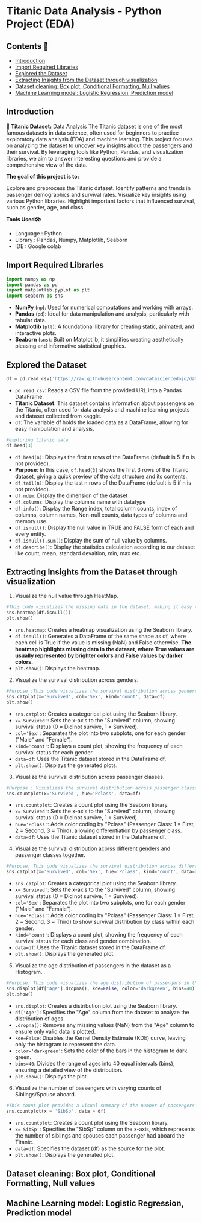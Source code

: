 # Titanic Data Analysis - Python Project (EDA)

## Contents 📖
- [Introduction](#introduction)
- [Import Required Libraries](#import-required-libraries)
- [Explored the Dataset](#explored-the-dataset)
- [Extracting Insights from the Dataset through visualization](#extracting-insights-from-the-dataset-through-visualization)
- [Dataset cleaning: Box plot, Conditional Formatting, Null values](#dataset-cleaning-box-plot-conditional-formatting-null-values)
- [Machine Learning model: Logistic Regression, Prediction model](#machine-learning-model-logistic-regression-prediction-model)

## Introduction

**🚢 Titanic Dataset:** Data Analysis
The Titanic dataset is one of the most famous datasets in data science, often used for beginners to practice exploratory data analysis (EDA) and machine learning. This project focuses on analyzing the dataset to uncover key insights about the passengers and their survival. By leveraging tools like Python, Pandas, and visualization libraries, we aim to answer interesting questions and provide a comprehensive view of the data.

**The goal of this project is to:**

Explore and preprocess the Titanic dataset.
Identify patterns and trends in passenger demographics and survival rates.
Visualize key insights using various Python libraries.
Highlight important factors that influenced survival, such as gender, age, and class.

**Tools Used🛠️:**
- Language : Python
- Library : Pandas, Numpy, Matplotlib, Seaborn
- IDE : Google colab

## Import Required Libraries

```python
import numpy as np
import pandas as pd
import matplotlib.pyplot as plt
import seaborn as sns

```
- **NumPy** (```np```): Used for numerical computations and working with arrays.
- **Pandas** (```pd```): Ideal for data manipulation and analysis, particularly with tabular data.
- **Matplotlib** (```plt```): A foundational library for creating static, animated, and interactive plots.
- **Seaborn** (```sns```): Built on Matplotlib, it simplifies creating aesthetically pleasing and informative statistical graphics.

## Explored the Dataset

```python
df = pd.read_csv('https://raw.githubusercontent.com/datasciencedojo/datasets/master/titanic.csv')
```
- ```pd.read_csv```: Reads a CSV file from the provided URL into a Pandas DataFrame.
- **Titanic Dataset**: This dataset contains information about passengers on the Titanic, often used for data analysis and machine learning projects and dataset collected from kaggle.
- ``df``: The variable df holds the loaded data as a DataFrame, allowing for easy manipulation and analysis.

```python
#exploring titanic data
df.head(3)
```

- ```df.head(n)```: Displays the first n rows of the DataFrame (default is 5 if n is not provided).
- **Purpose**: In this case, ```df.head(3)``` shows the first 3 rows of the Titanic dataset, giving a quick preview of the data structure and its contents.
- ```df.tail(n)```: Display the last n rows of the DataFrame (default is 5 if n is not provided).
- ```df.ndim```: Display the dimension of the dataset
- ```df.columns```: Display the columns name with datatype
- ```df.info()```: Display the Range index, total column counts, index of columns, column names, Non-null counts, data types of columns and memory use.
- ```df.isnull()```: Display the null value in TRUE and FALSE form of each and every entity.
- ```df.isnull().sum()```: Display the sum of null value by columns.
- ```df.describe()```: Display the statistics calculation according to our dataset like count, mean, standard devaition, min, max etc. 

## Extracting Insights from the Dataset through visualization

1. Visualize the null value through HeatMap.
```python
#This code visualizes the missing data in the dataset, making it easy to identify which columns or rows have null (missing) values and their distribution.
sns.heatmap(df.isnull())
plt.show()
```
- ```sns.heatmap```: Creates a heatmap visualization using the Seaborn library.
- ```df.isnull()```: Generates a DataFrame of the same shape as df, where each cell is True if the value is missing (NaN) and False otherwise.
**The heatmap highlights missing data in the dataset, where True values are usually represented by brighter colors and False values by darker colors.**
- ```plt.show()```: Displays the heatmap.

2. Visualize the survival distribution across genders.
```python
#Purpose :This code visualizes the survival distribution across genders, helping to identify gender-based survival trends in the Titanic dataset.
sns.catplot(x='Survived', col='Sex', kind='count', data=df)
plt.show()
```
- ```sns.catplot```: Creates a categorical plot using the Seaborn library.
- ```x='Survived'```: Sets the x-axis to the "Survived" column, showing survival status (0 = Did not survive, 1 = Survived).
- ```col='Sex'```: Separates the plot into two subplots, one for each gender ("Male" and "Female").
- ```kind='count'```: Displays a count plot, showing the frequency of each survival status for each gender.
- ```data=df```: Uses the Titanic dataset stored in the DataFrame df.
- ```plt.show()```: Displays the generated plots.

3. Visualize the survival distribution across passenger classes.
```python
#Purpose : Visualizes the survival distribution across passenger classes to highlight the influence of class on survival.
sns.countplot(x='Survived', hue='Pclass', data=df)
```
- ```sns.countplot```: Creates a count plot using the Seaborn library.
- ```x='Survived'```: Sets the x-axis to the "Survived" column, showing survival status (0 = Did not survive, 1 = Survived).
- ```hue='Pclass'```: Adds color coding by "Pclass" (Passenger Class: 1 = First, 2 = Second, 3 = Third), allowing differentiation by passenger class.
- ```data=df```: Uses the Titanic dataset stored in the DataFrame df.

4. Visualize the survival distribution acorss different genders and passenger classes together.
```python
#Purpose: This code visualizes the survival distribution across different genders and passenger classes. It helps identify patterns, such as whether survival rates were influenced by gender or passenger class.
sns.catplot(x='Survived', col='Sex', hue='Pclass', kind='count', data=df)
```
- ```sns.catplot```: Creates a categorical plot using the Seaborn library.
- ```x='Survived'```: Sets the x-axis to the "Survived" column, showing survival status (0 = Did not survive, 1 = Survived).
- ```col='Sex'```: Separates the plot into two subplots, one for each gender ("Male" and "Female").
- ```hue='Pclass'```: Adds color coding by "Pclass" (Passenger Class: 1 = First, 2 = Second, 3 = Third) to show survival distribution by class within each gender.
- ```kind='count'```: Displays a count plot, showing the frequency of each survival status for each class and gender combination.
- ```data=df```: Uses the Titanic dataset stored in the DataFrame df.
- ```plt.show()```: Displays the generated plot.

5. Visualize the age distribution of passengers in the dataset as a Histogram.
```python
#Purpose: This code visualizes the age distribution of passengers in the dataset as a histogram. It provides insights into the age demographics of passengers, such as the most common age groups.
sns.displot(df['Age'].dropna(), kde=False, color='darkgreen', bins=40)
plt.show()
```
- ```sns.displot```: Creates a distribution plot using the Seaborn library.
- ```df['Age']```: Specifies the "Age" column from the dataset to analyze the distribution of ages.
- ```.dropna()```: Removes any missing values (NaN) from the "Age" column to ensure only valid data is plotted.
- ```kde=False```: Disables the Kernel Density Estimate (KDE) curve, leaving only the histogram to represent the data.
- ```color='darkgreen'```: Sets the color of the bars in the histogram to dark green.
- ```bins=40```: Divides the range of ages into 40 equal intervals (bins), ensuring a detailed view of the distribution.
- ```plt.show()```: Displays the plot.

6. Visualize the number of passengers with varying counts of Siblings/Spouse aboard.
```python
#This count plot provides a visual summary of the number of passengers with varying counts of siblings/spouses aboard. It helps analyze the family size distribution among passengers.
sns.countplot(x = 'SibSp', data = df)
```
- ```sns.countplot```: Creates a count plot using the Seaborn library.
- ```x='SibSp'```: Specifies the "SibSp" column on the x-axis, which represents the number of siblings and spouses each passenger had aboard the Titanic.
- ```data=df```: Specifies the dataset (df) as the source for the plot.
- ```plt.show()```: Displays the generated plot.

## Dataset cleaning: Box plot, Conditional Formatting, Null values


## Machine Learning model: Logistic Regression, Prediction model

